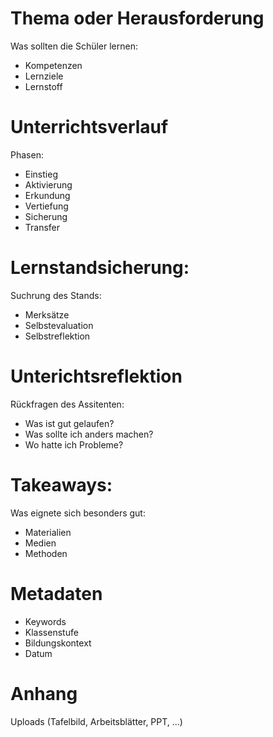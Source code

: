 <!-- TEMPLATE_META
title: Unterrichtsplanung
system_prompt: |
  Du bist ein Assistent, der dabei hilft, unstrukturierte Lehrerberichte in ein vorgegebenes Template zu überführen. Identifiziere relevante Informationen aus dem Transkript und ordne sie den passenden Abschnitten zu.

user_prompt: |
  Bitte analysiere das Transkript und fülle das Template aus. Behalte die Struktur des Templates exakt bei. Füge die relevanten Informationen aus dem Transkript an den passenden Stellen ein. Wenn für einen Abschnitt keine Informationen verfügbar sind, lasse ihn leer. Formuliere kurze, prägnante Sätze. Wenn im Template bereits Inhalte vorhanden sind, behalte diese und ergänze sie mit neuen Informationen aus dem Transkript.
-->

# Thema oder Herausforderung 

Was sollten die Schüler lernen:
- Kompetenzen
- Lernziele 
- Lernstoff

# Unterrichtsverlauf 

Phasen:
- Einstieg
- Aktivierung
- Erkundung
- Vertiefung
- Sicherung
- Transfer

# Lernstandsicherung:

Suchrung des Stands:
- Merksätze
- Selbstevaluation
- Selbstreflektion

# Unterichtsreflektion
Rückfragen des Assitenten:
- Was ist gut gelaufen?
- Was sollte ich anders machen?
-   Wo hatte ich Probleme?

# Takeaways: 
Was eignete sich besonders gut: 
- Materialien
- Medien
- Methoden

# Metadaten
- Keywords
- Klassenstufe
- Bildungskontext
- Datum

# Anhang
Uploads (Tafelbild, Arbeitsblätter, PPT, ...)